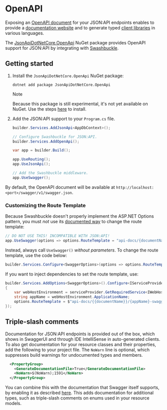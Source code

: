# OpenAPI

Exposing an [OpenAPI document](https://swagger.io/specification/) for your JSON:API endpoints enables to provide a
[documentation website](https://swagger.io/tools/swagger-ui/) and to generate typed
[client libraries](https://openapi-generator.tech/docs/generators/) in various languages.

The [JsonApiDotNetCore.OpenApi](https://github.com/json-api-dotnet/JsonApiDotNetCore/pkgs/nuget/JsonApiDotNetCore.OpenApi) NuGet package
provides OpenAPI support for JSON:API by integrating with [Swashbuckle](https://github.com/domaindrivendev/Swashbuckle.AspNetCore).

## Getting started

1.  Install the `JsonApiDotNetCore.OpenApi` NuGet package:

    ```
    dotnet add package JsonApiDotNetCore.OpenApi
    ```

    > [!NOTE]
    > Because this package is still experimental, it's not yet available on NuGet.
    > Use the steps [here](https://github.com/json-api-dotnet/JsonApiDotNetCore?tab=readme-ov-file#trying-out-the-latest-build) to install.

2.  Add the JSON:API support to your `Program.cs` file.

    ```c#
    builder.Services.AddJsonApi<AppDbContext>();

    // Configure Swashbuckle for JSON:API.
    builder.Services.AddOpenApi();

    var app = builder.Build();

    app.UseRouting();
    app.UseJsonApi();

    // Add the Swashbuckle middleware.
    app.UseSwagger();
    ```

By default, the OpenAPI document will be available at `http://localhost:<port>/swagger/v1/swagger.json`.

### Customizing the Route Template

Because Swashbuckle doesn't properly implement the ASP.NET Options pattern, you must *not* use its
[documented way](https://github.com/domaindrivendev/Swashbuckle.AspNetCore?tab=readme-ov-file#change-the-path-for-swagger-json-endpoints)
to change the route template:

```c#
// DO NOT USE THIS! INCOMPATIBLE WITH JSON:API!
app.UseSwagger(options => options.RouteTemplate = "api-docs/{documentName}/swagger.yaml");
```

Instead, always call `UseSwagger()` *without parameters*. To change the route template, use the code below:

```c#
builder.Services.Configure<SwaggerOptions>(options => options.RouteTemplate = "api-docs/{documentName}/swagger.yaml");
```

If you want to inject dependencies to set the route template, use:

```c#
builder.Services.AddOptions<SwaggerOptions>().Configure<IServiceProvider>((options, serviceProvider) =>
{
    var webHostEnvironment = serviceProvider.GetRequiredService<IWebHostEnvironment>();
    string appName = webHostEnvironment.ApplicationName;
    options.RouteTemplate = $"api-docs/{{documentName}}/{appName}-swagger.yaml";
});
```

## Triple-slash comments

Documentation for JSON:API endpoints is provided out of the box, which shows in SwaggerUI and through IDE IntelliSense in auto-generated clients.
To also get documentation for your resource classes and their properties, add the following to your project file.
The `NoWarn` line is optional, which suppresses build warnings for undocumented types and members.

```xml
  <PropertyGroup>
    <GenerateDocumentationFile>True</GenerateDocumentationFile>
    <NoWarn>$(NoWarn);1591</NoWarn>
  </PropertyGroup>
```

You can combine this with the documentation that Swagger itself supports, by enabling it as described
[here](https://github.com/domaindrivendev/Swashbuckle.AspNetCore#include-descriptions-from-xml-comments).
This adds documentation for additional types, such as triple-slash comments on enums used in your resource models.
